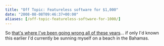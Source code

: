 ```yaml
---
title: "Off Topic: Featureless software for $1,000"
date: "2008-08-08T09:46:37+00:00"
aliases: [/off-topic-featureless-software-for-1000/]
---
```


So [that's where I've been going wrong all of these years](http://latimesblogs.latimes.com/technology/2008/08/iphone-i-am-ric.html)... if only I'd known this earlier I'd currently be sunning myself on a beach in the Bahamas.
